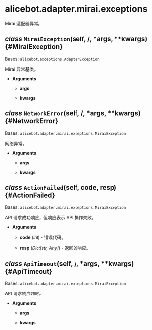 # alicebot.adapter.mirai.exceptions

Mirai 适配器异常。

## *class* `MiraiException`(self, /, *args, **kwargs) {#MiraiException}

Bases: `alicebot.exceptions.AdapterException`

Mirai 异常基类。

- **Arguments**

  - **args**

  - **kwargs**

## *class* `NetworkError`(self, /, *args, **kwargs) {#NetworkError}

Bases: `alicebot.adapter.mirai.exceptions.MiraiException`

网络异常。

- **Arguments**

  - **args**

  - **kwargs**

## *class* `ActionFailed`(self, code, resp) {#ActionFailed}

Bases: `alicebot.adapter.mirai.exceptions.MiraiException`

API 请求成功响应，但响应表示 API 操作失败。

- **Arguments**

  - **code** (*int*) - 错误代码。

  - **resp** (*Dict[str, Any]*) - 返回的响应。

## *class* `ApiTimeout`(self, /, *args, **kwargs) {#ApiTimeout}

Bases: `alicebot.adapter.mirai.exceptions.MiraiException`

API 请求响应超时。

- **Arguments**

  - **args**

  - **kwargs**